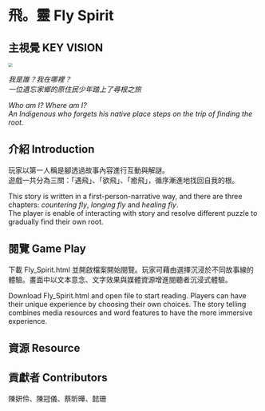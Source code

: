 # 飛。靈 Fly Spirit

## 主視覺 KEY VISION

<img src="https://i.imgur.com/iAHdXRJ.png" style="zoom:50%;" />

*我是誰？我在哪裡？*  
*一位遺忘家鄉的原住民少年踏上了尋根之旅*

*Who am I? Where am I?*  
*An Indigenous who forgets his native place steps on the trip of finding the root.*

## 介紹 Introduction

玩家以第一人稱是腳透過故事內容進行互動與解謎。  
遊戲一共分為三關：「遇飛」、「欲飛」、「癒飛」，循序漸進地找回自我的根。

This story is written in a first-person-narrative way, and there are three chapters: *countering fly*, *longing fly* and *healing fly*.   
The player is enable of interacting with story and resolve different puzzle to gradually find their own root.

## 閱覽 Game Play

下載 Fly_Spirit.html 並開啟檔案開始閱覽。玩家可藉由選擇沉浸於不同故事線的體驗。畫面中以文本意念、文字效果與媒體資源增進閱聽者沉浸式體驗。

Download Fly_Spirit.html and open file to start reading. Players can have their unique experience by choosing their own choices. The story telling combines media resources and word features to have the more immersive experience.

## 資源 Resource

## 貢獻者 Contributors

陳妍伶、陳冠儀、蔡昕曄、懿珊
